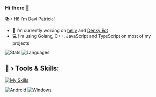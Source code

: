 ### Hi there 👋

📚 › Hi! I'm Davi Patricio!

- 🔭 I’m currently working on [helly](https://github.com/denkylabs/helly) and [Denky Bot](https://github.com/denkylabs/denkybot)
- 💻 I’m using Golang, C++, JavaScript and TypeScript on most of my projects

![Stats](https://github-readme-stats.vercel.app/api?username=davipatricio&show_icons=true&theme=dracula&include_all_commits=true&count_private=true) ![Languages](https://github-readme-stats.vercel.app/api/top-langs/?username=davipatricio&layout=compact&langs_count=7&theme=dracula)
 

## 🔧 › Tools & Skills:

[![My Skills](https://skillicons.dev/icons?i=js,ts,cpp,go,nodejs,github,cloudflare,discord,bots,vscode,linux)](https://skillicons.dev) 
  
![Android](https://img.shields.io/badge/Android-3DDC84?style=for-the-badge&logo=android&logoColor=white)
![Windows](https://img.shields.io/badge/Windows-0078D6?style=for-the-badge&logo=windows&logoColor=white)
